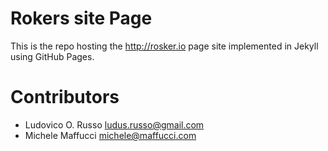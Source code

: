 Rokers site Page
================

This is the repo hosting the http://rosker.io page site implemented in
Jekyll using GitHub Pages.

Contributors
============

 - Ludovico O. Russo ludus.russo@gmail.com
 - Michele Maffucci michele@maffucci.com
